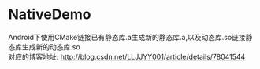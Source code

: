 # NativeDemo
Android下使用CMake链接已有静态库.a生成新的静态库.a,以及动态库.so链接静态库生成新的动态库.so
<br/>对应的博客地址: http://blog.csdn.net/LLJJYY001/article/details/78041544
